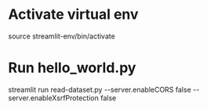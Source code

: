 # Activate virtual env
source streamlit-env/bin/activate

# Run hello_world.py
streamlit run read-dataset.py --server.enableCORS false --server.enableXsrfProtection false